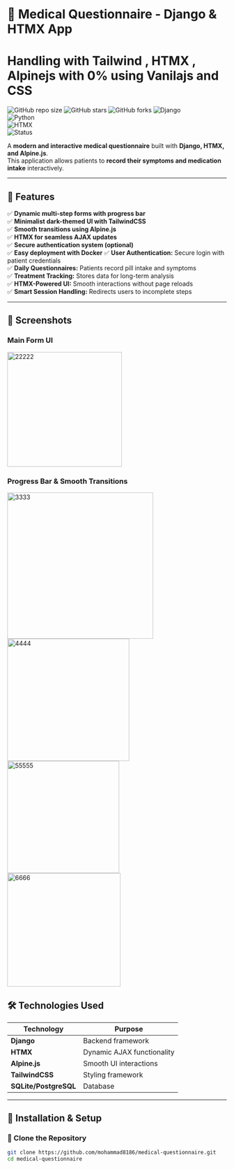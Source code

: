 # 🏥 Medical Questionnaire - Django & HTMX App
# Handling with Tailwind , HTMX , Alpinejs with 0% using Vanilajs and CSS

![GitHub repo size](https://img.shields.io/github/repo-size/yourusername/medical-questionnaire?color=blue&style=flat)
![GitHub stars](https://img.shields.io/github/stars/yourusername/medical-questionnaire?style=social)
![GitHub forks](https://img.shields.io/github/forks/yourusername/medical-questionnaire?style=social)
![Django](https://img.shields.io/badge/Django-v4+-blue)  
![Python](https://img.shields.io/badge/Python-3.8+-brightgreen)  
![HTMX](https://img.shields.io/badge/HTMX-Enabled-orange)  
![Status](https://img.shields.io/badge/Status-Active-green)  

A **modern and interactive medical questionnaire** built with **Django, HTMX, and Alpine.js**.  
This application allows patients to **record their symptoms and medication intake** interactively.

---

## 🚀 Features
✅ **Dynamic multi-step forms with progress bar**  
✅ **Minimalist dark-themed UI with TailwindCSS**  
✅ **Smooth transitions using Alpine.js**  
✅ **HTMX for seamless AJAX updates**  
✅ **Secure authentication system (optional)**  
✅ **Easy deployment with Docker**
✅ **User Authentication:** Secure login with patient credentials  
✅ **Daily Questionnaires:** Patients record pill intake and symptoms  
✅ **Treatment Tracking:** Stores data for long-term analysis  
✅ **HTMX-Powered UI:** Smooth interactions without page reloads  
✅ **Smart Session Handling:** Redirects users to incomplete steps 

---

## 📸 Screenshots
### **Main Form UI**
<img width="263" alt="22222" src="https://github.com/user-attachments/assets/0a3f44df-ba36-4e2d-8ab2-298d0cefdf47" />


### **Progress Bar & Smooth Transitions**
<img width="335" alt="3333" src="https://github.com/user-attachments/assets/e639fce1-774f-4fb4-9f19-612ab5c99109" />

<img width="280" alt="4444" src="https://github.com/user-attachments/assets/80059f06-f717-47a3-bbd5-74dab5ded849" />

<img width="257" alt="55555" src="https://github.com/user-attachments/assets/0223215f-2ce0-4068-9af3-c3bcc498e3d7" />

<img width="260" alt="6666" src="https://github.com/user-attachments/assets/35b0898e-6b91-489c-952f-9bdc83735599" />



## 🛠️ Technologies Used
| Technology  | Purpose |
|-------------|---------|
| **Django**  | Backend framework |
| **HTMX**  | Dynamic AJAX functionality |
| **Alpine.js** | Smooth UI interactions |
| **TailwindCSS** | Styling framework |
| **SQLite/PostgreSQL** | Database |

---

## 🎯 Installation & Setup

### **🔹 Clone the Repository**
```sh
git clone https://github.com/mohammad8186/medical-questionnaire.git
cd medical-questionnaire
